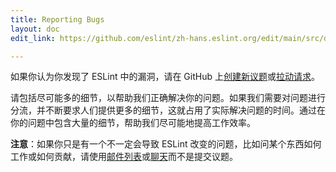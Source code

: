 ```yaml
---
title: Reporting Bugs
layout: doc
edit_link: https://github.com/eslint/zh-hans.eslint.org/edit/main/src/developer-guide/contributing/reporting-bugs.md

---
```


如果你认为你发现了 ESLint 中的漏洞，请在 GitHub 上[创建新议题](https://github.com/eslint/eslint/issues/new/choose)或[拉动请求](/docs/developer-guide/contributing/pull-requests)。

请包括尽可能多的细节，以帮助我们正确解决你的问题。如果我们需要对问题进行分流，并不断要求人们提供更多的细节，这就占用了实际解决问题的时间。通过在你的问题中包含大量的细节，帮助我们尽可能地提高工作效率。

**注意**：如果你只是有一个不一定会导致 ESLint 改变的问题，比如问某个东西如何工作或如何贡献，请使用[邮件列表](https://groups.google.com/group/eslint)或[聊天](https://eslint.org/chat)而不是提交议题。
